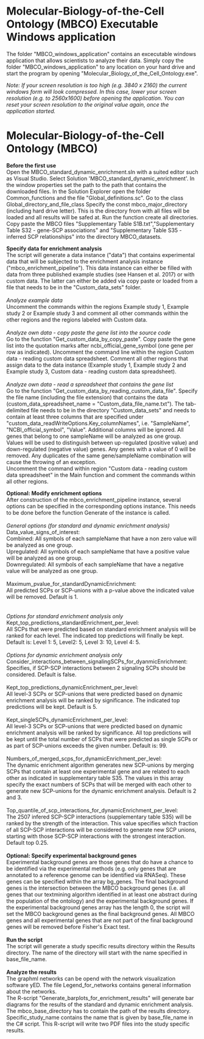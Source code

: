 # Molecular-Biology-of-the-Cell Ontology (MBCO) Executable Windows application
The folder "MBCO_windows_application" contains an excecutable windows application that allows scientists to analyze their data.
Simply copy the folder "MBCO_windows_application" to any location on your hard drive and start the program by opening "Molecular_Biology_of_the_Cell_Ontology.exe".

<i>Note: If your screen resolution is too high (e.g. 3840 x 2160) the current windows form will look compressed. In this case, lower your screen resolution (e.g. to 2560x1600) before opening the application. You can reset your screen resolution to the original value again, once the application started.</i>



# Molecular-Biology-of-the-Cell Ontology (MBCO)
<b>Before the first use</b><br>
Open the MBCO_standard_dynamic_enrichment.sln with a suited editor such as Visual Studio.
Select Solution 'MBCO_standard_dynamic_enrichment'. In the window properties set the path to the path that contains the downloaded files.
In the Solution Explorer open the folder Common_functions and the file "Global_definitions.sc".
Go to the class Global_directory_and_file_class
Specify the const mbco_major_directory (including hard drive letter). This is the directory from with all files will be loaded and all results will be safed at.
Run the function create all directories.
Copy paste the MBCO files "Supplementary Table S1B.txt","Supplementary Table S32 - gene-SCP associations" and "Supplementary Table S35 - inferred SCP relationships" into the directory MBCO_datasets.

<b>Specify data for enrichment analysis</b><br>
The script will generate a data instance ("data") that contains experimental data that will be subjected to the enrichment analysis instance ("mbco_enrichment_pipeline"). This data instance can either be filled with data from three published example studies (see Hansen et al. 2017) or with custom data. The latter can either be added via copy paste or loaded from a file that needs to be in the "Custom_data_sets" folder.<br>
<br>
<i>Analyze example data</i><br>
   Uncomment the commands within the regions Example study 1, Example study 2 or Example study 3 and comment all other commands within
   the other regions and the regions labeled with Custom data.<br>
   <br>
<i>Analyze own data - copy paste the gene list into the source code</i><br>
   Go to the function "Get_custom_data_by_copy_paste". Copy paste the gene list into the quotation marks after
   ncbi_official_gene_symbol (one gene per row as indicated). Uncomment the command line within the region Custom data - reading custom
   data spreadsheet. Comment all other regions that assign data to the data instance (Example study 1, Example study 2 and Example study
   3, Custom data - reading custom data spreadsheet).<br>
   <br>
   <i>Analyze own data - read a spreadsheet that contains the gene list</i><br>
   Go to the function "Get_custom_data_by_reading_custom_data_file". Specify the file name (including the file extension) that
   contains the data (custom_data_spreadsheet_name = "Custom_data_file_name.txt"). The tab-delimited file needs to be in the directory
   "Custom_data_sets" and needs to contain at least three columns that are specified under "custom_data_readWriteOptions.Key_columnNames", i.e. "SampleName", "NCBI_official_symbol", "Value". Additional columns will be ignored. All genes that belong to one sampleName will be analyzed as one group. Values will be used to distinguish between up-regulated (positive value) and down-regulated (negative value) genes. Any genes with a value of 0 will be removed. Any duplicates of the same gene/sampleName combination  will cause the throwing of an exception.<br>
   Uncomment the command within region "Custom data - reading custom data spreadsheet" in the Main function and comment the commands within all other regions.<br>
  
<b>Optional: Modify enrichment options</b><br>
   After construction of the mbco_enrichment_pipeline instance, several options can be specified in the corresponding options instance. This needs to be done before the function Generate of the instance is called.<br>
   <br>
   <i>General options (for standard and dynamic enrichment analysis)</i><br>
   Data_value_signs_of_interest:<br>
   Combined: All symbols of each sampleName that have a non zero value will be analyzed as one group.<br>
   Upregulated: All symbols of each sampleName that have a positive value will be analyzed as one group.<br>
   Downregulated: All symbols of each sampleName that have a negative value will be analyzed as one group.<br>
   <br>
   Maximum_pvalue_for_standardDynamicEnrichment:<br>
   All predicted SCPs or SCP-unions with a p-value above the indicated value will be removed. Default is 1.<br>
   <br>                                                 
   <i>Options for standard enrichment analysis only</i><br>
   Kept_top_predictions_standardEnrichment_per_level:<br>
   All SCPs that were predicted based on standard enrichment analysis will be ranked                                                       for each level. The indicated top predictions will finally be kept. Default is: Level 1: 5, Level2: 5, Level 3: 10, Level 4: 5.<br>
   <br>
   <i>Options for dynamic enrichment analysis only</i><br>
    Consider_interactions_between_signalingSCPs_for_dyanmicEnrichment: Specifies, if SCP-SCP interactions between 2 signaling SCPs should be considered. Default is false.<br>
    <br>
   Kept_top_predictions_dynamicEnrichment_per_level:<br>
All level-3 SCPs or SCP-unions that were predicted based on dynamic enrichment analysis will be ranked by significance. The indicated top predictions will be kept. Default is 5.<br>
<br>
   Kept_singleSCPs_dynamicEnrichment_per_level:<br>
   All level-3 SCPs or SCP-unions that were predicted based on dynamic enrichment analysis will be ranked by significance. All top predictions will be kept until the total number of SCPs that were predicted as single SCPs or as part of SCP-unions exceeds the given number. Default is: 99.<br>
   <br>
   Numbers_of_merged_scps_for_dynamicEnrichment_per_level:<br>
   The dynamic enrichment algorithm generates new SCP-unions by merging SCPs that contain at least one experimental gene and are related to each other as indicated in supplementary table S35. The values in this array specify the exact numbers of SCPs that will be merged with each other to generate new SCP-unions for the dynamic enrichment analysis. Default is 2 and 3.<br>
   <br>
   Top_quantile_of_scp_interactions_for_dynamicEnrichment_per_level:<br>
   The 2507 infered SCP-SCP interactions (supplementary table S35) will be ranked by the strength of the interaction. This value specifies which fraction of all SCP-SCP interactions will be considered to generate new SCP unions, starting with those SCP-SCP interactions with the strongest interaction. Default top 0.25.<br>
<br>
<b>Optional: Specify experimental background genes</b><br>
   Experimental background genes are those genes that do have a chance to be identified via the experimental methods (e.g. only genes
   that are annotated to a reference genome can be identified via RNASeq). These genes can be specified within the array
   bg_genes. The final background genes is the intersection between the MBCO background genes (i.e. all genes that our textmining algorithm identified in at least one
   abstract during the population of the ontology) and the experimental background genes. If the experimental background genes array has
   the length 0, the script will set the MBCO background genes as the final background
   genes. All MBCO genes and all experimental genes that are not part of the final background genes will be removed before Fisher's Exact test.
   <br>               
<b>Run the script</b><br>
   The script will generate a study specific results directory within the Results directory. The name of the directory will start with
   the name specified in base_file_name.<br>
<br>
<b>Analyze the results</b><br>
   The graphml networks can be opend with the network visualization software yED. The file Legend_for_networks contains general
   information about the networks.<br>
   The R-script "Generate_barplots_for_enrichment_results" will generate bar diagrams for the results of the standard and dynamic
   enrichment analysis. The mbco_base_directory has to contain the path of the results directory. Specific_study_name contains the name
   that is given by base_file_name in the C# script. This R-script will write two PDF files into the study specific results.
   
